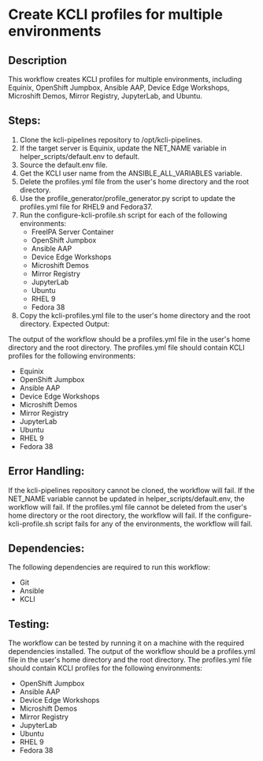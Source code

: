 # Create KCLI profiles for multiple environments

## Description
This workflow creates KCLI profiles for multiple environments, including Equinix, OpenShift Jumpbox, Ansible AAP, Device Edge Workshops, Microshift Demos, Mirror Registry, JupyterLab, and Ubuntu.

## Steps:

1. Clone the kcli-pipelines repository to /opt/kcli-pipelines.
2. If the target server is Equinix, update the NET_NAME variable in helper_scripts/default.env to default.
3. Source the default.env file.
4. Get the KCLI user name from the ANSIBLE_ALL_VARIABLES variable.
5. Delete the profiles.yml file from the user's home directory and the root directory.
6. Use the profile_generator/profile_generator.py script to update the profiles.yml file for RHEL9 and Fedora37.
7. Run the configure-kcli-profile.sh script for each of the following environments:
    * FreeIPA Server Container
    * OpenShift Jumpbox
    * Ansible AAP
    * Device Edge Workshops
    * Microshift Demos
    * Mirror Registry
    * JupyterLab
    * Ubuntu
    * RHEL 9
    * Fedora 38
8. Copy the kcli-profiles.yml file to the user's home directory and the root directory.
Expected Output:

The output of the workflow should be a profiles.yml file in the user's home directory and the root directory. The profiles.yml file should contain KCLI profiles for the following environments:

  * Equinix
  * OpenShift Jumpbox
  * Ansible AAP
  * Device Edge Workshops
  * Microshift Demos
  * Mirror Registry
  * JupyterLab
  * Ubuntu
  * RHEL 9
  * Fedora 38

## Error Handling:

If the kcli-pipelines repository cannot be cloned, the workflow will fail. If the NET_NAME variable cannot be updated in helper_scripts/default.env, the workflow will fail. If the profiles.yml file cannot be deleted from the user's home directory or the root directory, the workflow will fail. If the configure-kcli-profile.sh script fails for any of the environments, the workflow will fail.

## Dependencies:

The following dependencies are required to run this workflow:

* Git
* Ansible
* KCLI

## Testing:

The workflow can be tested by running it on a machine with the required dependencies installed. The output of the workflow should be a profiles.yml file in the user's home directory and the root directory. The profiles.yml file should contain KCLI profiles for the following environments:

* OpenShift Jumpbox
* Ansible AAP
* Device Edge Workshops
* Microshift Demos
* Mirror Registry
* JupyterLab
* Ubuntu
* RHEL 9
* Fedora 38